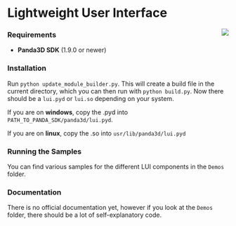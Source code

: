 # Lightweight User Interface

<img src="http://fs5.directupload.net/images/151207/ltl76bsj.png" align="right" />


### Requirements

- **Panda3D SDK** (1.9.0 or newer)

### Installation

Run `python update_module_builder.py`. This will create a build file in the current directory, which you can then run with `python build.py`.
Now there should be a `lui.pyd` or `lui.so` depending on your system.

If you are on **windows**, copy the .pyd into `PATH_TO_PANDA_SDK/panda3d/lui.pyd`.

If you are on **linux**, copy the .so into `usr/lib/panda3d/lui.pyd`


### Running the Samples

You can find various samples for the different LUI components in the `Demos` folder.

### Documentation

There is no official documentation yet, however if you look at the `Demos` folder, there should be a lot of self-explanatory code.
